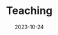 ---
title: 'Teaching'
date: 2023-10-24
type: landing

sections:
  - block: markdown
    content:
      title: Teaching
      text: |
        ### Graduate Courses

        - **COMPSCI 590**: Data Science, Duke (23Spring)  
        Graduate Teaching Assistant

        - **COMPSCI 671**: Theory & Alg ML, Duke (22Fall)  
        Graduate Teaching Assistant  
 
        
        ### Undergraduate Courses
        
        - **CPSC 404**: Advanced Relational DB, UBC (19Fall, 20Spring)  
        Undergraduate Teaching Assistant  

        - **CPSC 304**: Intro to Relational DB, UBC (19Fall)  
        Undergraduate Teaching Assistant  

        - **CPSC 213**: Intro to Computer Systems, UBC (18Summer)  
        Undergraduate Teaching Assistant

---